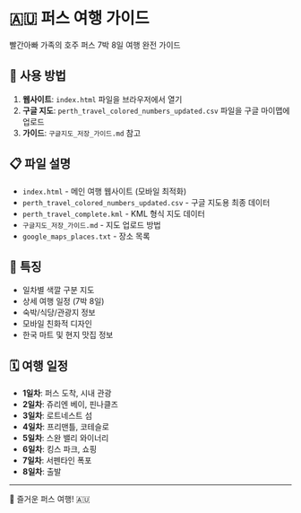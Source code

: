 # 🇦🇺 퍼스 여행 가이드

빨간아빠 가족의 호주 퍼스 7박 8일 여행 완전 가이드

## 📱 사용 방법

1. **웹사이트**: `index.html` 파일을 브라우저에서 열기
2. **구글 지도**: `perth_travel_colored_numbers_updated.csv` 파일을 구글 마이맵에 업로드
3. **가이드**: `구글지도_저장_가이드.md` 참고

## 📋 파일 설명

- `index.html` - 메인 여행 웹사이트 (모바일 최적화)
- `perth_travel_colored_numbers_updated.csv` - 구글 지도용 최종 데이터
- `perth_travel_complete.kml` - KML 형식 지도 데이터  
- `구글지도_저장_가이드.md` - 지도 업로드 방법
- `google_maps_places.txt` - 장소 목록

## 🎨 특징

- 일차별 색깔 구분 지도
- 상세 여행 일정 (7박 8일)
- 숙박/식당/관광지 정보
- 모바일 친화적 디자인
- 한국 마트 및 현지 맛집 정보

## 🗓️ 여행 일정

- **1일차**: 퍼스 도착, 시내 관광
- **2일차**: 쥬리엔 베이, 핀나클즈
- **3일차**: 로트네스트 섬
- **4일차**: 프리맨틀, 코테슬로
- **5일차**: 스완 밸리 와이너리
- **6일차**: 킹스 파크, 쇼핑
- **7일차**: 서펜타인 폭포
- **8일차**: 출발

---
💝 즐거운 퍼스 여행! 🇦🇺 